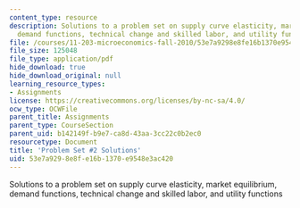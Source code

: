 ```yaml
---
content_type: resource
description: Solutions to a problem set on supply curve elasticity, market equilibrium,
  demand functions, technical change and skilled labor, and utility functions
file: /courses/11-203-microeconomics-fall-2010/53e7a9298e8fe16b1370e9548e3ac420_MIT11_203F10_pset2sol.pdf
file_size: 125048
file_type: application/pdf
hide_download: true
hide_download_original: null
learning_resource_types:
- Assignments
license: https://creativecommons.org/licenses/by-nc-sa/4.0/
ocw_type: OCWFile
parent_title: Assignments
parent_type: CourseSection
parent_uid: b142149f-b9e7-ca8d-43aa-3cc22c0b2ec0
resourcetype: Document
title: 'Problem Set #2 Solutions'
uid: 53e7a929-8e8f-e16b-1370-e9548e3ac420
---
```

Solutions to a problem set on supply curve elasticity, market equilibrium, demand functions, technical change and skilled labor, and utility functions